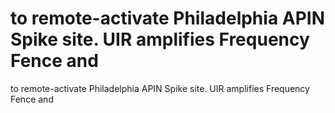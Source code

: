 # to remote-activate Philadelphia APIN Spike site. UIR amplifies Frequency Fence and

to remote-activate Philadelphia APIN Spike site. UIR amplifies Frequency Fence and